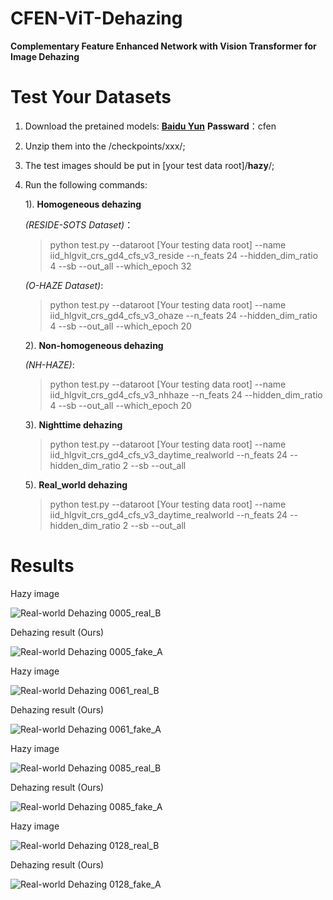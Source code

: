 # CFEN-ViT-Dehazing

**Complementary Feature Enhanced Network with Vision Transformer for Image Dehazing**



# Test Your Datasets
1. Download the pretained models: [**Baidu Yun**](https://pan.baidu.com/s/1WTR4AM3j6Hdq4Whrt4j8FQ) **Passward**：cfen 

2. Unzip them into the /checkpoints/xxx/;
3. The test images should be put in \[your test data root\]/**hazy**/;
4. Run the following commands:

    1). **Homogeneous dehazing** 
    
    _(RESIDE-SOTS Dataset)_：
    
    > python test.py --dataroot \[Your testing data root\] --name iid_hlgvit_crs_gd4_cfs_v3_reside --n_feats 24 --hidden_dim_ratio 4 --sb --out_all --which_epoch 32
    
    _(O-HAZE Dataset)_:
    
    > python test.py --dataroot \[Your testing data root\] --name iid_hlgvit_crs_gd4_cfs_v3_ohaze --n_feats 24 --hidden_dim_ratio 4 --sb --out_all --which_epoch 20
    
    2). **Non-homogeneous dehazing** 
    
    _(NH-HAZE)_:
    
    > python test.py --dataroot \[Your testing data root\] --name iid_hlgvit_crs_gd4_cfs_v3_nhhaze --n_feats 24 --hidden_dim_ratio 4 --sb --out_all --which_epoch 20
    
    3). **Nighttime dehazing**
    
    > python test.py --dataroot \[Your testing data root\] --name iid_hlgvit_crs_gd4_cfs_v3_daytime_realworld --n_feats 24 --hidden_dim_ratio 2 --sb --out_all 
    
    5). **Real_world dehazing**
    
    > python test.py --dataroot \[Your testing data root\] --name iid_hlgvit_crs_gd4_cfs_v3_daytime_realworld --n_feats 24 --hidden_dim_ratio 2 --sb --out_all 
    

    
# Results
Hazy image

![Real-world Dehazing 0005_real_B](https://github.com/phoenixtreesky7/CFEN-ViT-Dehazing/blob/main/new_real_hazy_0005_real_B.png)

Dehazing result (Ours)

![Real-world Dehazing 0005_fake_A](https://github.com/phoenixtreesky7/CFEN-ViT-Dehazing/blob/main/new_real_hazy_0005_fake_A.png)

Hazy image

![Real-world Dehazing 0061_real_B](https://github.com/phoenixtreesky7/CFEN-ViT-Dehazing/blob/main/new_real_hazy_0061_real_B.png)

Dehazing result (Ours)

![Real-world Dehazing 0061_fake_A](https://github.com/phoenixtreesky7/CFEN-ViT-Dehazing/blob/main/new_real_hazy_0061_fake_A.png)


Hazy image

![Real-world Dehazing 0085_real_B](https://github.com/phoenixtreesky7/CFEN-ViT-Dehazing/blob/main/new_real_hazy_0085_real_B.png)

Dehazing result (Ours)

![Real-world Dehazing 0085_fake_A](https://github.com/phoenixtreesky7/CFEN-ViT-Dehazing/blob/main/new_real_hazy_0085_fake_A.png)

Hazy image

![Real-world Dehazing 0128_real_B](https://github.com/phoenixtreesky7/CFEN-ViT-Dehazing/blob/main/new_real_hazy_0128_real_B.png)

Dehazing result (Ours)

![Real-world Dehazing 0128_fake_A](https://github.com/phoenixtreesky7/CFEN-ViT-Dehazing/blob/main/new_real_hazy_0128_fake_A.png)


